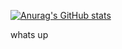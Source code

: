 [![Anurag's GitHub stats](https://github-readme-stats.vercel.app/api?username=RyanKhieu)](https://github.com/anuraghazra/github-readme-stats)

whats up

<!--
**RyanKhieu/RyanKhieu** is a ✨ _special_ ✨ repository because its `README.md` (this file) appears on your GitHub profile.

Here are some ideas to get you started:

- 🔭 I’m currently working on ...
- 🌱 I’m currently learning ...
- 👯 I’m looking to collaborate on ...
- 🤔 I’m looking for help with ...
- 💬 Ask me about ...
- 📫 How to reach me: ...
- 😄 Pronouns: ...
- ⚡ Fun fact: ...
-->
